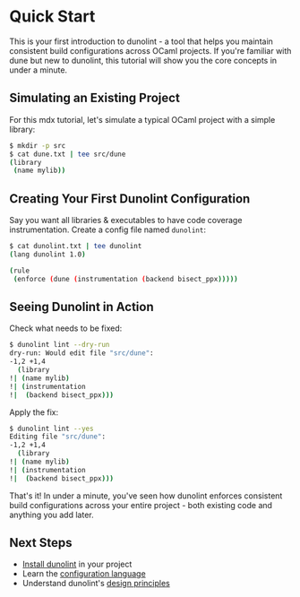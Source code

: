 # Quick Start

This is your first introduction to dunolint - a tool that helps you maintain consistent build configurations across OCaml projects. If you're familiar with dune but new to dunolint, this tutorial will show you the core concepts in under a minute.

## Simulating an Existing Project

For this mdx tutorial, let's simulate a typical OCaml project with a simple library:

```bash
$ mkdir -p src
$ cat dune.txt | tee src/dune
(library
 (name mylib))
```

## Creating Your First Dunolint Configuration

Say you want all libraries & executables to have code coverage instrumentation. Create a config file named `dunolint`:

```bash
$ cat dunolint.txt | tee dunolint
(lang dunolint 1.0)

(rule
 (enforce (dune (instrumentation (backend bisect_ppx)))))
```

## Seeing Dunolint in Action

Check what needs to be fixed:

```bash
$ dunolint lint --dry-run
dry-run: Would edit file "src/dune":
-1,2 +1,4
  (library
!| (name mylib)
!| (instrumentation
!|  (backend bisect_ppx)))
```

Apply the fix:

```bash
$ dunolint lint --yes
Editing file "src/dune":
-1,2 +1,4
  (library
!| (name mylib)
!| (instrumentation
!|  (backend bisect_ppx)))
```

That's it! In under a minute, you've seen how dunolint enforces consistent build configurations across your entire project - both existing code and anything you add later.

## Next Steps

- [Install dunolint](../../guides/installation) in your project
- Learn the [configuration language](../../reference/config/README.md)
- Understand dunolint's [design principles](../../explanation/README.md)
